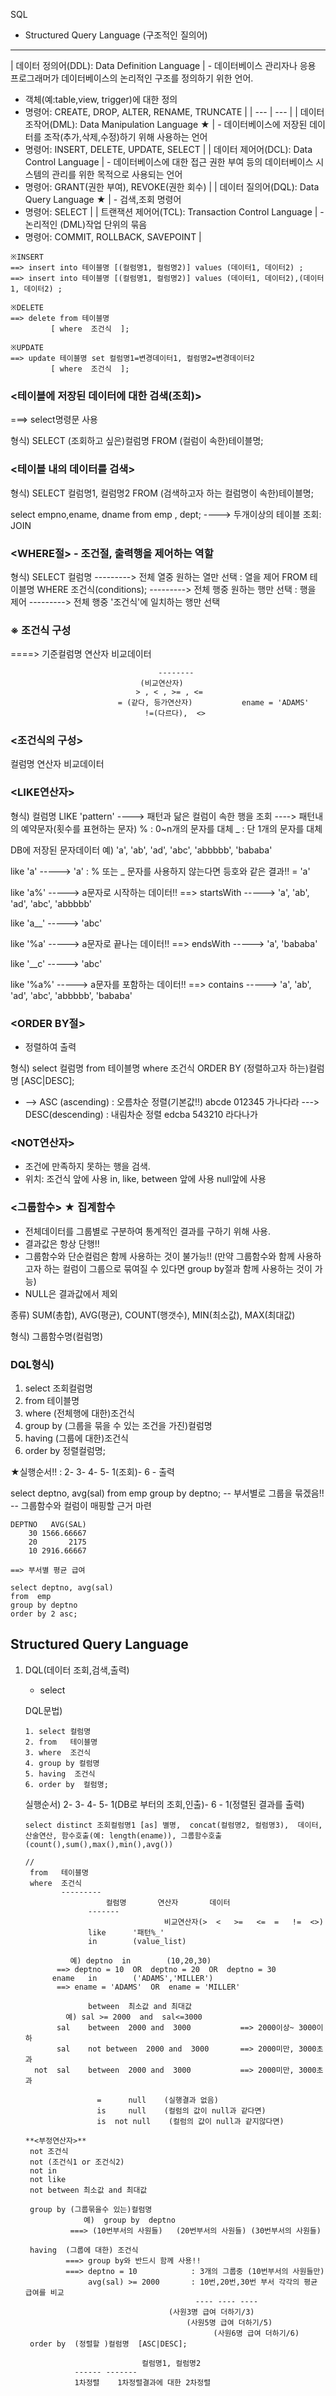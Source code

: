 SQL
- Structured Query Language (구조적인 질의어)

---

| 데이터 정의어(DDL): Data Definition Language | - 데이터베이스 관리자나 응용 프로그래머가 데이터베이스의 논리적인 구조를 정의하기 위한 언어.
- 객체(예:table,view, trigger)에 대한 정의
- 명령어: CREATE, DROP, ALTER, RENAME, TRUNCATE  |
| --- | --- |
| 데이터 조작어(DML): Data Manipulation Language  ★ | - 데이터베이스에 저장된 데이터를 조작(추가,삭제,수정)하기 위해 사용하는 언어
- 명령어: INSERT, DELETE, UPDATE, SELECT |
| 데이터 제어어(DCL): Data Control Language | - 데이터베이스에 대한 접근 권한 부여 등의 데이터베이스 시스템의 관리를 위한 목적으로 사용되는 언어
- 명령어: GRANT(권한 부여), REVOKE(권한 회수) |
| 데이터 질의어(DQL): Data Query Language  ★ | - 검색,조회 명령어
- 명령어: SELECT |
| 트랜잭션 제어어(TCL): Transaction Control Language | - 논리적인 (DML)작업 단위의 묶음
- 명령어: COMMIT, ROLLBACK, SAVEPOINT |

```
※INSERT
==> insert into 테이블명 [(컬럼명1, 컬럼명2)] values (데이터1, 데이터2) ;
==> insert into 테이블명 [(컬럼명1, 컬럼명2)] values (데이터1, 데이터2),(데이터1, 데이터2) ;
         
※DELETE
==> delete from 테이블명
         [ where  조건식  ];

※UPDATE
==> update 테이블명 set 컬럼명1=변경데이터1, 컬럼명2=변경데이터2
         [ where  조건식  ]; 
```

### <테이블에 저장된 데이터에 대한 검색(조회)>

===> select명령문 사용

형식)
SELECT (조회하고 싶은)컬럼명
FROM   (컬럼이 속한)테이블명;

### <테이블 내의 데이터를 검색>

형식)
SELECT 컬럼명1, 컬럼명2
FROM  (검색하고자 하는 컬럼명이 속한)테이블명;

select empno,ename, dname
from       emp       ,   dept;  ----> 두개이상의 테이블 조회: JOIN


### <WHERE절> - 조건절, 출력행을 제어하는 역할

형식)
SELECT 컬럼명  ---------> 전체 열중 원하는 열만 선택   : 열을 제어
FROM   테이블명
WHERE  조건식(conditions);  ---------> 전체 행중 원하는 행만 선택   : 행을 제어
---------> 전체 행중 '조건식'에 일치하는 행만 선택


### ※ 조건식 구성

====>   기준컬럼명         연산자        비교데이터

                                     --------
                                 (비교연산자)
                                > , < , >= , <=
                            = (같다, 등가연산자)           ename = 'ADAMS'
                                  !=(다르다),  <>


### <조건식의 구성>

컬럼명         연산자       비교데이터

### <LIKE연산자>

형식)     컬럼명   LIKE  'pattern'
----> 패턴과 닮은 컬럼이 속한 행을 조회
----> 패턴내의 예약문자(횟수를 표현하는 문자)
%   : 0~n개의 문자를 대체
_   : 단 1개의 문자를 대체

DB에 저장된 문자데이터 예) 'a',  'ab', 'ad', 'abc',  'abbbbb',  'bababa'

like 'a'   ----->   'a'         : % 또는 _ 문자를 사용하지 않는다면 등호와 같은 결과!!
=  'a'

like 'a%'  ----->  a문자로 시작하는 데이터!!        ==> startsWith
----->  'a',  'ab', 'ad', 'abc',  'abbbbb'

like 'a__' -----> 'abc'

like '%a'  ----->  a문자로 끝나는 데이터!!            ==> endsWith
----->  'a', 'bababa'

like '__c' -----> 'abc'

like '%a%' -----> a문자를 포함하는 데이터!!           ==> contains
-----> 'a',  'ab', 'ad', 'abc',  'abbbbb',  'bababa'


### <ORDER BY절>

- 정렬하여 출력

형식)
select 컬럼명
from   테이블명
where  조건식
ORDER BY (정렬하고자 하는)컬럼명 [ASC|DESC];

- --> ASC (ascending) : 오름차순 정렬(기본값!!) abcde 012345 가나다라
---> DESC(descending) : 내림차순 정렬 edcba 543210 라다나가


### <NOT연산자>

- 조건에 만족하지 못하는 행을 검색.
- 위치: 조건식 앞에 사용
in, like, between 앞에 사용
null앞에 사용


### <그룹함수> ★ 집계함수

- 전체데이터를 그룹별로 구분하여 통계적인 결과를 구하기 위해 사용.
- 결과값은 항상 단행!!
- 그룹함수와 단순컬럼은 함께 사용하는 것이 불가능!!
(만약 그룹함수와 함께 사용하고자 하는 컬럼이 그룹으로 묶여질 수 있다면
group by절과 함께 사용하는 것이 가능)
- NULL은 결과값에서 제외

종류)
SUM(총합), AVG(평균), COUNT(행갯수), MIN(최소값), MAX(최대값)

형식)
그룹함수명(컬럼명)


### DQL형식)

1. select 조회컬럼명
2. from 테이블명
3. where (전체행에 대한)조건식
4. group by (그룹을 묶을 수 있는 조건을 가진)컬럼명
5. having (그룹에 대한)조건식
6. order by 정렬컬럼명;

★실행순서!!  :  2- 3- 4- 5- 1(조회)- 6  - 출력

select deptno, avg(sal)
from  emp
group by deptno;   -- 부서별로 그룹을 묶겠음!!
-- 그룹함수와 컬럼이 매핑할 근거 마련

```
DEPTNO   AVG(SAL)
    30 1566.66667
    20       2175
    10 2916.66667

==> 부서별 평균 급여

select deptno, avg(sal)
from  emp
group by deptno
order by 2 asc;
```


## <SQL> Structured Query Language

1. DQL(데이터 조회,검색,출력)
    - select
    
    DQL문법)
    
    ```
    1. select 컬럼명
    2. from   테이블명
    3. where  조건식
    4. group by 컬럼명
    5. having  조건식
    6. order by  컬럼명;
    ```
    
    실행순서) 2- 3- 4- 5- 1(DB로 부터의 조회,인출)- 6   - 1(정렬된 결과를 출력)
    
    ```
    select distinct 조회컬럼명1 [as] 별명,  concat(컬럼명2, 컬럼명3),  데이터, 산술연산, 함수호출(예: length(ename)), 그룹함수호출(count(),sum(),max(),min(),avg())
    
    //
     from   테이블명
     where  조건식
            ---------
                      컬럼명       연산자       데이터
                  -------
                                   비교연산자(>  <   >=   <=  =   !=  <>)
                  like      '패턴%_'
                  in        (value_list)
    
              예) deptno  in        (10,20,30)
           ==> deptno = 10  OR  deptno = 20  OR  deptno = 30
          ename   in        ('ADAMS','MILLER')
           ==> ename = 'ADAMS'  OR  ename = 'MILLER'
    
                  between  최소값 and 최대값
             예) sal >= 2000  and  sal<=3000
           sal    between  2000 and  3000           ==> 2000이상~ 3000이하
           sal    not between  2000 and  3000       ==> 2000미만, 3000초과
      not  sal    between  2000 and  3000           ==> 2000미만, 3000초과
    
                    =      null    (실행결과 없음)
                    is     null    (컬럼의 값이 null과 같다면)
                    is  not null    (컬럼의 값이 null과 같지않다면)
                    
    **<부정연산자>**
     not 조건식
     not (조건식1 or 조건식2)
     not in
     not like
     not between 최소값 and 최대값
    
     group by (그룹묶을수 있는)컬럼명
                 예)  group by  deptno
              ===> (10번부서의 사원들)   (20번부서의 사원들) (30번부서의 사원들)
    
     having  (그룹에 대한) 조건식
             ===> group by와 반드시 함께 사용!!
             ===> deptno = 10            : 3개의 그룹중 (10번부서의 사원들만)
                  avg(sal) >= 2000       : 10번,20번,30번 부서 각각의 평균 급여를 비교
                                          ---- ---- ----
                                    (사원3명 급여 더하기/3)
                                        (사원5명 급여 더하기/5)
                                              (사원6명 급여 더하기/6)
     order by  (정렬할 )컬럼명  [ASC|DESC];
    
                              컬럼명1, 컬럼명2
               ------ -------
               1차정렬    1차정렬결과에 대한 2차정렬
    
    ```
